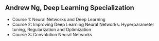 ## Andrew Ng, Deep Learning Specialization


* Course 1: Neural Networks and Deep Learning
* Course 2: Improving Deep Learning Neural Networks: Hyperparameter tuning, Regularization and Optimization
* Course 3: Convolution Neural Networks
